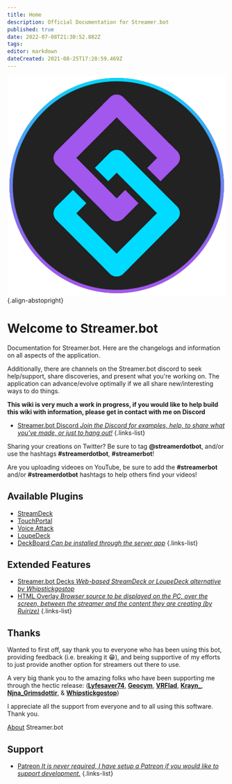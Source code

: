 ```yaml
---
title: Home
description: Official Documentation for Streamer.bot
published: true
date: 2022-07-08T21:30:52.882Z
tags: 
editor: markdown
dateCreated: 2021-08-25T17:28:59.469Z
---
```


![streamerbot.png](/logos/streamerbot.png){.align-abstopright}

# Welcome to Streamer.bot

Documentation for Streamer.bot. Here are the changelogs and information on all aspects of the application.

Additionally, there are channels on the Streamer.bot discord to seek help/support, share discoveries, and present what you're working on.  The application can advance/evolve optimally if we all share new/interesting ways to do things.

**This wiki is very much a work in progress, if you would like to help build this wiki with information, please get in contact with me on Discord**

* [<i class="mdi mdi-discord"></i> Streamer.bot Discord *Join the Discord for examples, help, to share what you've made, or just to hang out!*](https://discord.streamer.bot)
{.links-list}

Sharing your creations on Twitter? Be sure to tag **@streamerdotbot**, and/or use the hashtags **#streamerdotbot**, **#streamerbot**!

Are you uploading videoes on YouTube, be sure to add the **#streamerbot** and/or **#streamerdotbot** hashtags to help others find your videos!

## Available Plugins

* [StreamDeck](https://github.com/nate1280/streamdeck-Streamer.bot)
* [TouchPortal](https://www.christophecvb.com/touch-portal/plugins/streamer-bot)
* [Voice Attack](https://github.com/nate1280/voiceattack-Streamer.bot)
* [LoupeDeck](https://github.com/XeroxDev/Loupedeck-plugin-StreamerBot)
* [DeckBoard *Can be installed through the server app*](https://github.com/rivafarabi/streamerbot-deckboard)
{.links-list}

## Extended Features

* [Streamer.bot Decks *Web-based StreamDeck or LoupeDeck alternative by Whipstickgostop*](/en/Extended-Features/HTML-Decks)
* [HTML Overlay *Browser source to be displayed on the PC, over the screen, between the streamer and the content they are creating (by Ruirize)*](/en/Extended-Features/HTML-Overlay)
{.links-list}

## Thanks

Wanted to first off, say thank you to everyone who has been using this bot, providing feedback (i.e. breaking it 😁), and being supportive of my efforts to just provide another option for streamers out there to use.

A very big thank you to the amazing folks who have been supporting me through the hectic release: 
(**[Lyfesaver74](https://twitch.tv/lyfesaver74)**, **[Geocym](https://twitch.tv/geocym)**, **[VRFlad](https://twitch.tv/vrflad)**, **[Krayn_](https://twitch.tv/krayn_)**, **[Njna_Grimsdottir](https://twitch.tv/njna_grimsdottir)**, & **[Whipstickgostop](https://twitch.tv/whipstickgostop)**)

I appreciate all the support from everyone and to all using this software.  Thank you.

[About](/About) Streamer.bot

## Support
* [<i class="mdi mdi-patreon"></i> Patreon *It is never required, I have setup a Patreon if you would like to support development.*](https://patreon.com/nate1280)
{.links-list}